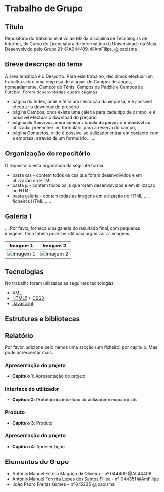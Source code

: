 # Trabalho de Grupo

## Título
Repositório do trabalho relativo ao M2 da disciplina de Tecnologias de Internet, do Curso de Licenciatura de Informática da Universidade da Maia. 
Desenvolvido pelo Grupo 21: 
@A044409, @AmFilipe, @joaoismai.

## Breve descrição do tema
A área temática é o Desporto. Para este trabalho, decidimos efectuar um trabalho sobre uma empresa de aluguer de Campos de Jogos, nomeadamente, Campos de Ténis, Campos de Paddle e Campos de Futebol. Foram desenvolvidas quatro páginas
- página do Index, onde é feita um descrição da empresa, e é possivel efectuar o download do preçário
- página Campos, onde existe uma galeria para cada tipo de campo, e é possivel efectuar o download do preçário
- página de Reservas, onde consta a tabela de preços e é possivel ao utilizador preencher um formulário para a reserva do campo,
- página Contactos, onde é possivel ao utilizador entrar em contacto com a empresa, através de um formulário.
.....

## Organização do repositório
O repositório está organizado da seguinte forma:

- pasta css - contem todos os css que foram desenvolvidos e em utilização no HTML
- pasta js - contem todos os js que foram desenvolvidos e em utilização no HTML
- pasta galeria - contem todas as imagens em utilização no HTML
.... ficheiros HTML
..... 

## Galeria 1

... Por favor, forneça uma galeria do resultado final, com pequenas imagens. Uma tabela pode ser útil para organizar as imagens.

| Imagem 1 | Imagem 2 |
| -------- | -------- |
| ![Imagem 1](link_imagem_1) | ![Imagem 2](link_da_imagem_2) |

## Tecnologias
No trabalho foram utilizadas as seguintes tecnologias:

- [XML](https://www.w3schools.com/xml/)
- [HTML5](https://developer.mozilla.org/en-US/docs/Web/Guide/HTML/HTML5) + [CSS3](https://developer.mozilla.org/en-US/docs/Web/CSS/CSS3)
- [Javascript](https://developer.mozilla.org/en-US/docs/Web/JavaScript)

## Estruturas e bibliotecas


## Relatório
Por favor, adicione pelo menos uma secção (um ficheiro) por capítulo. Mas pode acrescentar mais.

### Apresentação do projeto
- **Capítulo 1**: Apresentação do projeto

### Interface do utilizador
- **Capítulo 2**: Protótipo da interface do utilizador e mapa do site

### Produto
- **Capítulo 3**: Produto

### Apresentação do projeto
- **Capítulo 4**: Apresentação

## Elementos do Grupo
- António Manuel Estrela Magriço de Oliveira – nº 044409 @A044409
- António Manuel Ferreira Lopes dos Santos Filipe - nº 044351 @AmFilipe
- João Pedro Freitas Gomes – nº045235 @joaoismai
